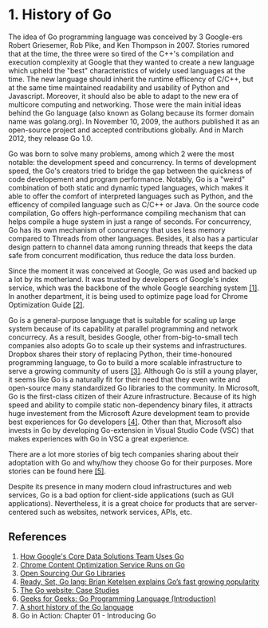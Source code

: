 # 1. History of Go

The idea of Go programming language was conceived by 3 Google-ers Robert Griesemer, Rob Pike, and Ken Thompson in 2007. Stories rumored that at the time, the three were so tired of the C++'s compilation and execution complexity at Google that they wanted to create a new language which upheld the "best" characteristics of widely used languages at the time. The new language should inherit the runtime efficency of C/C++, but at the same time maintained readability and usability of Python and Javascript. Moreover, it should also be able to adapt to the new era of multicore computing and networking. Those were the main initial ideas behind the Go language (also known as Golang because its former domain name was golang.org). In November 10, 2009, the authors published it as an open-source project and accepted contributions globally. And in March 2012, they release Go 1.0.

Go was born to solve many problems, among which 2 were the most notable: the development speed and concurrency. In terms of development speed, the Go's creators tried to bridge the gap between the quickness of code developement and program performance. Notably, Go is a "weird" combination of both static and dynamic typed languages, which makes it able to offer the comfort of interpreted languages such as Python, and the efficency of compiled language such as C/C++ or Java. On the source code compilation, Go offers high-performance compiling mechanism that can helps compile a huge system in just a range of seconds. For concurrency, Go has its own mechanism of concurrency that uses less memory compared to Threads from other languages. Besides, it also has a particular design pattern to channel data among running threads that keeps the data safe from concurrent modification, thus reduce the data loss burden.

Since the moment it was conceived at Google, Go was used and backed up a lot by its motherland. It was trusted by developers of Google's index service, which was the backbone of the whole Google searching system [\[1\]][1]. In another department, it is being used to optimize page load for Chrome Optimization Guide [\[2\]][2].

Go is a general-purpose language that is suitable for scaling up large system because of its capability at parallel programming and network concurrecy. As a result, besides Google, other from-big-to-small tech companies also adopts Go to scale up their systems and infrastructures. 
Dropbox shares their story of replacing Python, their time-honoured programming language, to Go to build a more scalable infrastructure to serve a growing community of users [\[3\]][3]. Although Go is still a young player, it seems like Go is a naturally fit for their need that they even write and open-source many standardized Go libraries to the community. 
In Microsoft, Go is the first-class citizen of their Azure infrastructure. Because of its high speed and ability to compile static non-dependency binary files, it attracts huge investement from the Microsoft Azure development team to provide best experiences for Go developers [\[4\]][4]. Other than that, Microsoft also invests in Go by developing Go-extension in Visual Studio Code (VSC) that makes experiences with Go in VSC a great experience.

There are a lot more stories of big tech companies sharing about their adoptation with Go and why/how they choose Go for their purposes. More stories can be found here [\[5\]][5].

Despite its presence in many modern cloud infrastructures and web services, Go is a bad option for client-side applications (such as GUI applications). Nevertheless, it is a great choice for products that are server-centered such as websites, network services, APIs, etc.



## References
1. [How Google's Core Data Solutions Team Uses Go][1]
2. [Chrome Content Optimization Service Runs on Go][2]
3. [Open Sourcing Our Go Libraries][3]
4. [Ready, Set, Go lang: Brian Ketelsen explains Go’s fast growing popularity][4]
5. [The Go website: Case Studies][5]
6. [Geeks for Geeks: Go Programming Language (Introduction)][6]
7. [A short history of the Go language][7]
8. Go in Action: Chapter 01 - Introducing Go


[1]: https://go.dev/solutions/google/coredata
[2]: https://go.dev/solutions/google/chrome
[3]: https://dropbox.tech/infrastructure/open-sourcing-our-go-libraries
[4]: https://cloudblogs.microsoft.com/opensource/2018/02/21/go-lang-brian-ketelsen-explains-fast-growth/
[5]: https://go.dev/solutions/#case-studies
[6]: https://www.geeksforgeeks.org/go-programming-language-introduction/
[7]: https://codilime.com/blog/go-programming-language-everything-you-should-know/